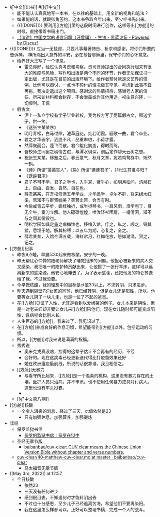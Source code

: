 - 好中文[[出书]] #[[好中文]]
    - 能不能认认真真地写一本书，在以往的基础上，用全新的视角和笔法？
    - 如果能的话，就跟张角签约。这本书争取今年出来，至少样书先出来。
    - {{[[DONE]]}} 要利用[[方舱]]里的这段时间进行创作，这样等出[[方舱]]的时候，直接带着书稿出门。
    - [【演讲】中国文学的语言问题（汪曾祺） - 生铁 - 黑蓝论坛 - Powered by Discuz!](http://www.heilan.com/forum/forum.php?mod=viewthread&tid=59225&extra=page%3D1)
- {{[[DONE]]}} 应当一无挂虑，只要凡事藉著祷告、祈求和感谢，将你们所要的告诉神。
神所赐出人意外的平安，必在基督耶稣里，保守你们的心怀意念。
    - 给养虾大王写了一个讯息。
        - 雷总你好，经过认真考虑和考察，贵司律师提出的合同执行起来有很大的难度与风险，写作和出版是两个不同的环节，作者无法保证书一定出版，尤其是在目前的出版环境下。给作者预付款是文艺界的惯例，比例可以商讨，一点也不预付的情况极其罕见。考虑到此事不宜再拖，我决定退出这个项目。感谢您的热情招待，感谢老人家的信任，所采访材料都会封存，不会泄露或作其他用途。祝生意兴隆，一切顺利。王佩
    - 假古文
        - 沪上一私立学校有学子毕业转校，我为校方写了两篇假古文，赠送学子，供一笑。
        - 《送张生某某序》
        - 明月青松，白马过隙，池草庭花，灿若明霞。骊歌一曲，君今卒业。
        - 君之才华器宇，洒脱不凡，品重琳琅，小荷才露。
        - 然萍聚而合，蓬飞而散，君今鲲化鹏游，得时而驾。
        - 吾校师生同窗之稠情古谊，与潭水俱深，别后定作碧天云树之想。
        - 祝张生某某，移塾之后，春云意气，秋月文章，宛若鸡鹜群中，矫然一鹤。
        - 《诗》所谓“蔼蔼吉人”，《易》所谓“谦谦君子”，非张生其谁与归？
        - 《送薛君序》
        - 君子不可不学，君子之学也，入乎耳，著乎心，如明月松间，清泉石上，自由、自发、自然、自在也。
        - 薛君某某，在吾校修满五年学业，才华品学，卓尔不群，将来绿水红渠，焉知不与群贤媲美？芙蓉出匣，会当有时。
        - 今后或青云平步，蟾桂独折，或半担琴书，一肩风雨，须学庖丁，目无全牛，奏刀立解。他人碌碌惶惶，唯汝轻衫团扇，一榻清闲，知不与之同其役役也。
        - 明松学园如龚定盦之病梅馆也，移梅入馆，疗之，纵之，顺之，毁其盆，悉埋于地，解其棕缚；以五年为期，必复之，全之。
        - 薛君某某，入馆今满五载，海虹帘月，红梅花放，怒如潮涌，贺之，记之。
- [[方舱]]纪事
    - 昨夜9点睡，早晨5:30起来做核酸，安宁的一晚。
    - 昨天帮忧心忡忡的陆老师解决了睡觉搭床的问题。他担心被新来的病人交叉感染，我把唯一的陪护椅贡献出来，让他搭了一张行军床，这样可以远离新来的感染源。他安心地睡去了。为了表示感谢，还把他发的特仑苏送给了我。不过我没要。
    - 今早做核酸，我的理想中的目标是ct值30以上，不求转阴，只求进步。
    - 昨天遇到隔壁7岁女孩的爸爸，他已经转阴，但是女儿还是阳性，所以，他要等女儿阴了一块儿走，也是一位了不起的爸爸。
    - 在[[方舱]]见证了人性，尤其是看到以爱绑架的例子。女儿本来是阴性，但是一对老夫妇却非要让女儿来[[方舱]]陪他们。现在女儿随时都可能变成阳性，且病程会比别人长。
    - 人生百态的[[方舱]]，我来过了，我见识过了。
    - 在[[方舱]]养成良好的作息习惯，希望能带到[[方舱]]以外。包括运动的习惯。
    - 所以，[[方舱]]对我来说是满满的祝福。
    - 秀秀说
        - 奥米克戎真没啥，捡得的这辈子估计不会再有的经历，不亏
        - 会好的。现在这病毒已经更新迭代得比打疫苗效果还好
        - 她在欧洲瘟疫最前线，所说的话很靠谱。我且相信之。
    - [[方舱]]无暴力
        - 与看守所比起来，[[方舱]]是一个温柔的机构，这里没有暴力存在的土壤。医护人员只治病，并不审讯，也不使用任何暴力戒具对付病人。这里也没有牢头狱霸。
        - 
    - [[好中文第八期]]
- [[方舱]]核酸
    - 一个令人沮丧的消息，经过了三天，ct值依然是23
        - 只有加强休息，加强营养，加强锻炼
- 读经
    - 保罗监狱书信
        - [保罗的监狱书信：保罗在狱中](http://cplayer.thirdmill.org/player/lessons/cPPE1text.html)
    - 圣经无章节版
        - [baibanbao/cuv-clear: CUV clear means the Chinese Union Version Bible without chapter and verse numbers.](https://github.com/baibanbao/cuv-clear)
    - [cuv-clear/40-matthew-cuv-clear.md at master · baibanbao/cuv-clear](https://github.com/baibanbao/cuv-clear/blob/master/40-matthew-cuv-clear.md)
        - 马太福音无章节版
- [[May 3rd, 2022]] at 12:57
    - 今日核酸
        - 依然23
        - 三天没有任何进步
        - 感到很沮丧，不知道何时才能转阴出去
        - 不过也十分感恩，至少儿子已经逃离苦海，希望他们不要再染阳。
        - 我在这里怎么样都可以，正好可以整理书稿，完成一个人的战斗。
